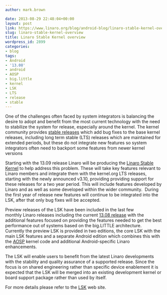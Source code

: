 ```yaml
---
author: mark.brown

date: 2013-08-29 22:48:04+00:00
layout: post
link: https://www.linaro.org/blog/android-blog/linaro-stable-kernel-overview/
slug: linaro-stable-kernel-overview
title: Linaro Stable Kernel overview
wordpress_id: 2899
categories:
- blog
tags:
- Android
- '13.08'
- android
- AOSP
- big.little
- kernel
- LSK
- LTS
- release
- stable
---
```


One of the challenges often faced by system integrators is balancing the desire to adopt and benefit from the most current technology with the need to stabilize the system for release, especially around the kernel. The kernel community provides [stable releases](https://git.kernel.org/cgit/linux/kernel/git/stable/linux-stable.git/) which add bug fixes to the base kernel releases, including long term stable (LTS) releases which are maintained for extended periods, but these do not integrate new features so system integrators often need to backport some features from newer kernel versions

Starting with the 13.09 release Linaro will be producing the [Linaro Stable Kernel](http://wiki.linaro.org/LSK) to help address this problem. These will take key features relevant to Linaro members and integrate them with the kernel.org LTS releases, starting with the newly announced v3.10, providing providing support for these releases for a two year period. This will include features developed by Linaro and as well as some developed within the wider community.  During the first year of release new features will continue to be integrated into the LSK, after that only bug fixes will be accepted.

Preview releases of the LSK have been included in the last few monthly Linaro releases including the current [13.08 release](http://releases.linaro.org/13.08) with the additional features focused on providing the features needed to get the best performance out of systems based on the big.LITTLE architecture. Currently the preview LSK is provided in two editions, the core LSK with the main LSK features and a separate Android edition which combines this with the [AOSP](http://source.android.com) kernel code and additional Android-specific Linaro enhancements.

The LSK will enable users to benefit from the latest Linaro developments with the stability and quality assurance of a supported release. Since the focus is on shared engineering rather than specific device enablement it is expected that the LSK will be merged into an existing development kernel or board support package rather than used by itself.

For more details please refer to the [LSK](http://wiki.linaro.org/LSK) web site.
